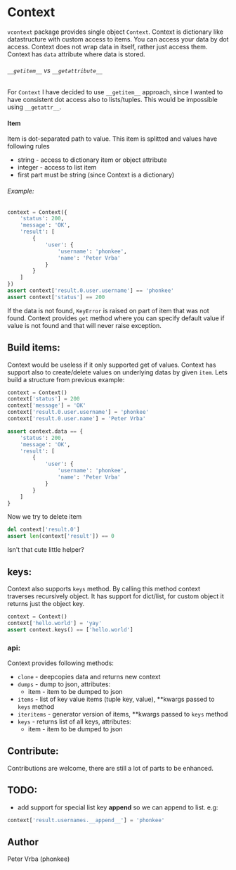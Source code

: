 # Context

`vcontext` package provides single object `Context`. 
Context is dictionary like datastructure with custom access to items.
You can access your data by dot access. 
Context does not wrap data in itself, rather just access them. Context has `data` attribute where data is stored.

###### `__getitem__` vs `__getattribute__`

For `Context` I have decided to use `__getitem__` approach, since I wanted to have consistent dot access also to lists/tuples.
This would be impossible using `__getattr__`.

#### Item

Item is dot-separated path to value. This item is splitted and values have following rules
* string - access to dictionary item or object attribute
* integer - access to list item
* first part must be string (since Context is a dictionary)

###### Example:

```python
context = Context({
    'status': 200,
    'message': 'OK',
    'result': [
        {
            'user': {
                'username': 'phonkee',
                'name': 'Peter Vrba'
            }
        }
    ]
})
assert context['result.0.user.username'] == 'phonkee'
assert context['status'] == 200
```

If the data is not found, `KeyError` is raised on part of item that was not found. Context provides `get` method where 
you can specify default value if value is not found and that will never raise exception.

## Build items:

Context would be useless if it only supported get of values. Context has support also to create/delete values on 
underlying datas by given `item`. 
Lets build a structure from previous example:

```python
context = Context()
context['status'] = 200
context['message'] = 'OK'
context['result.0.user.username'] = 'phonkee'
context['result.0.user.name'] = 'Peter Vrba'

assert context.data == {
    'status': 200,
    'message': 'OK',
    'result': [
        {
            'user': {
                'username': 'phonkee',
                'name': 'Peter Vrba'
            }
        }
    ]
}
```

Now we try to delete item

```python
del context['result.0']
assert len(context['result']) == 0
```

Isn't that cute little helper?

## keys:

Context also supports `keys` method. By calling this method context traverses recursively object. It has support for
dict/list, for custom object it returns just the object key.

```python
context = Context()
context['hello.world'] = 'yay'
assert context.keys() == ['hello.world']
```

### api:
Context provides following methods:

* `clone` - deepcopies data and returns new context
* `dumps` - dump to json, attributes:
    * item - item to be dumped to json
* `items` - list of key value items (tuple key, value), **kwargs passed to `keys` method
* `iteritems` - generator version of items, **kwargs passed to `keys` method
* `keys` - returns list of all keys, attributes:
    * item - item to be dumped to json


## Contribute:

Contributions are welcome, there are still a lot of parts to be enhanced.

## TODO:

* add support for special list key __append__ so we can append to list. e.g: 
```python
context['result.usernames.__append__'] = 'phonkee'
```

## Author

Peter Vrba (phonkee)

